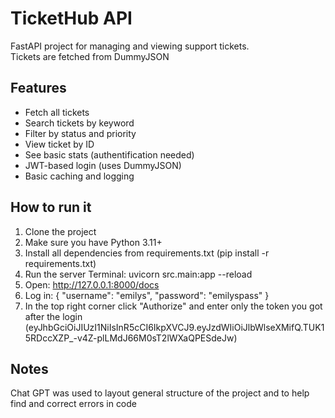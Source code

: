 # TicketHub API

FastAPI project for managing and viewing support tickets.  
Tickets are fetched from DummyJSON

## Features

- Fetch all tickets
- Search tickets by keyword
- Filter by status and priority
- View ticket by ID
- See basic stats (authentification needed)
- JWT-based login (uses DummyJSON)
- Basic caching and logging

## How to run it

1. Clone the project  
2. Make sure you have Python 3.11+
3. Install all dependencies from requirements.txt (pip install -r requirements.txt)
4. Run the server
Terminal: uvicorn src.main:app --reload
5. Open: http://127.0.0.1:8000/docs
6. Log in:
{
  "username": "emilys",
  "password": "emilyspass"
}
7. In the top right corner click "Authorize" and enter only the token you got after the login
(eyJhbGciOiJIUzI1NiIsInR5cCI6IkpXVCJ9.eyJzdWIiOiJlbWlseXMifQ.TUK15RDccXZP_-v4Z-plLMdJ66M0sT2lWXaQPESdeJw)

## Notes
Chat GPT was used to layout general structure of the project and to help find and correct errors in code